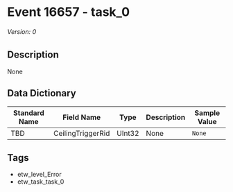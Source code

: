 # Event 16657 - task_0
###### Version: 0

## Description
None

## Data Dictionary
|Standard Name|Field Name|Type|Description|Sample Value|
|---|---|---|---|---|
|TBD|CeilingTriggerRid|UInt32|None|`None`|

## Tags
* etw_level_Error
* etw_task_task_0